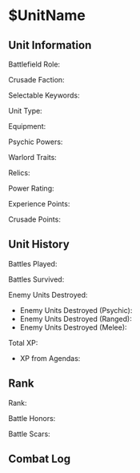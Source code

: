 $UnitName
====

Unit Information
----

Battlefield Role:

Crusade Faction:

Selectable Keywords:


Unit Type:

Equipment:

Psychic Powers:

Warlord Traits:

Relics:


Power Rating: 

Experience Points: 

Crusade Points:


Unit History
---
Battles Played:

Battles Survived:

Enemy Units Destroyed:
* Enemy Units Destroyed (Psychic):
* Enemy Units Destroyed (Ranged):
* Enemy Units Destroyed (Melee):

Total XP:
* XP from Agendas:

Rank
----
Rank:

Battle Honors:

Battle Scars:


Combat Log
---
